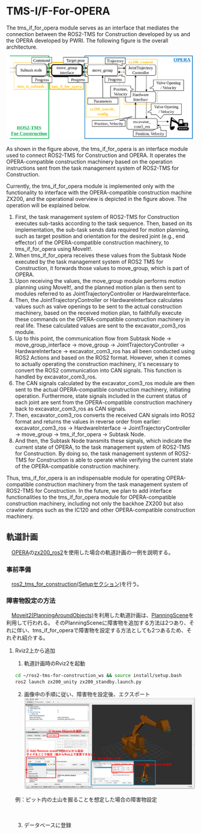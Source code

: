 # TMS-I/F-For-OPERA

The tms_if_for_opera module serves as an interface that mediates the connection between the ROS2-TMS for Construction developed by us and the OPERA developed by PWRI. 
The following figure is the overall architecture.


![](docs/tms_if_for_opera.png)


As shown in the figure above, the tms_if_for_opera is an interface module used to connect ROS2-TMS for Construction and OPERA. It operates the OPERA-compatible construction machinery based on the operation instructions sent from the task management system of ROS2-TMS for Construction.

Currently, the tms_if_for_opera module is implemented only with the functionality to interface with the OPERA-compatible construction machine ZX200, and the operational overview is depicted in the figure above.
The operation will be explained below.


1. First, the task management system of ROS2-TMS for Construction executes sub-tasks according to the task sequence. Then, based on its implementation, the sub-task sends data required for motion planning, such as target position and orientation for the desired joint (e.g., end effector) of the OPERA-compatible construction machinery, to tms_if_for_opera using MoveIt!.
2. When tms_if_for_opera receives these values from the Subtask Node executed by the task management system of ROS2 TMS for Construction, it forwards those values to move_group, which is part of OPERA.
3. Upon receiving the values, the move_group module performs motion planning using MoveIt!, and the planned motion plan is then sent to modules referred to as JointTrajectoryController or HardwareInterface.
4. Then, the JointTrajectoryController or HardwareInterface calculates values such as valve openings to be sent to the actual construction machinery, based on the received motion plan, to faithfully execute these commands on the OPERA-compatible construction machinery in real life. These calculated values are sent to the excavator_com3_ros module.
5. Up to this point, the communication flow from Subtask Node → move_group_interface → move_group → JointTrajectoryController → HardwareInterface → excavator_com3_ros has all been conducted using ROS2 Actions and based on the ROS2 format. However, when it comes to actually operating the construction machinery, it's necessary to convert the ROS2 communication into CAN signals. This function is handled by excavator_com3_ros.
6. The CAN signals calculated by the excavator_com3_ros module are then sent to the actual OPERA-compatible construction machinery, initiating operation. Furthermore, state signals included in the current status of each joint are sent from the OPERA-compatible construction machinery back to excavator_com3_ros as CAN signals.
6. Then, excavator_com3_ros converts the received CAN signals into ROS2 format and returns the values in reverse order from earlier: excavator_com3_ros → HardwareInterface → JointTrajectoryController → move_group → tms_if_for_opera → Subtask Node.
7. And then, the Subtask Node transmits these signals, which indicate the current state of OPERA, to the task management system of ROS2-TMS for Construction. By doing so, the task management systenm of ROS2-TMS for Construction is able to operate while verifying the current state of the OPERA-compatible construction machinery.


Thus, tms_if_for_opera is an indispensable module for operating OPERA-compatible construction machinery from the task management system of ROS2-TMS for Construction. In the future, we plan to add interface functionalities to the tms_if_for_opera module for OPERA-compatible construction machinery, including not only the backhoe ZX200 but also crawler dumps such as the IC120 and other OPERA-compatible construction machinery.

## 軌道計画
　[OPERA](https://github.com/pwri-opera)の[zx200_ros2](https://github.com/pwri-opera/zx200_ros2)を使用した場合の軌道計画の一例を説明する。

### 事前準備
　[ros2_tms_for_construction(Setupセクション)](https://github.com/irvs/ros2_tms_for_construction#Setup)を行う。

### 障害物設定の方法
　[Moveit2(PlanningAroundObjects)](https://moveit.picknik.ai/main/doc/tutorials/planning_around_objects/planning_around_objects.html)を利用した軌道計画は、[PlanningScene](https://moveit.picknik.ai/humble/doc/examples/planning_scene/planning_scene_tutorial.html)を利用して行われる。
そのPlanningSceneに障害物を追加する方法は2つあり、それに伴い、tms_if_for_operaで障害物を設定する方法としても2つあるため、それぞれ紹介する。

1. Rviz2上から追加
    1. 軌道計画時のRviz2を起動
    ```bash
    cd ~/ros2-tms-for-construction_ws && source install/setup.bash
    ros2 launch zx200_unity zx200_standby.launch.py
    ```
    2. 画像中の手順に従い、障害物を設定後、エクスポート
    ![](docs/AddCollisionObjects.png)

    例：ピット内の土山を掘ることを想定した場合の障害物設定
    

    　

    3. データベースに登録


